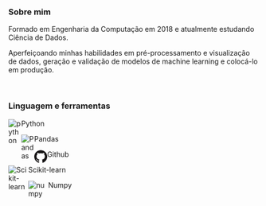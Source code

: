 ### Sobre mim
<p>Formado em Engenharia da Computação em 2018 e atualmente estudando Ciência de Dados.</p>
<p>Aperfeiçoando minhas habilidades em pré-processamento e visualização de dados, geração e validação de modelos de machine learning e colocá-lo em produção.</p>
<br/>

### Linguagem e ferramentas

<a href="https://www.python.org/"><img align="left" alt="python" width="26px" src="https://cdn3.iconfinder.com/data/icons/logos-and-brands-adobe/512/267_Python-512.png" /></a>Python</p>

<a href="https://pandas.pydata.org/"><img align="left" alt="Pandas" width="26px" src="https://cdn.jsdelivr.net/npm/simple-icons@3.4.0/icons/pandas.svg" /></a>Pandas</p>

<a href="https://github.com/"><img align="left" alt="GitHub" width="26px" src="https://raw.githubusercontent.com/github/explore/78df643247d429f6cc873026c0622819ad797942/topics/github/github.png" /></a>Github</p>

<a href="https://scikit-learn.org/"><img align="left" alt="Scikit-learn" width="40px" src="https://scikit-learn.org/stable/_static/scikit-learn-logo-small.png" /></a>Scikit-learn</p>

<a href="https://numpy.org/"><img align="left" alt="numpy" width="40px" src="https://numpy.org/images/logos/numpy.svg" /></a>Numpy</p>

<!--
**jhonatanmarques92/jhonatanmarques92** is a ✨ _special_ ✨ repository because its `README.md` (this file) appears on your GitHub profile.

Here are some ideas to get you started:

- 🔭 I’m currently working on ...
- 🌱 I’m currently learning ...
- 👯 I’m looking to collaborate on ...
- 🤔 I’m looking for help with ...
- 💬 Ask me about ...
- 📫 How to reach me: ...
- 😄 Pronouns: ...
- ⚡ Fun fact: ...
-->
